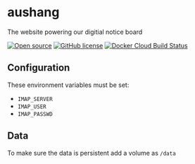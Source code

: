 # aushang
The website powering our digitial notice board

[![Open source](https://img.shields.io/badge/OpenSource-github-green.svg)](https://github.com/FIUS/aushang)
[![GitHub license](https://img.shields.io/github/license/FIUS/aushang.svg)](https://github.com/FIUS/aushang/blob/main/LICENSE)
[![Docker Cloud Build Status](https://img.shields.io/docker/cloud/build/fius/aushang)](https://hub.docker.com/r/fius/aushang)

## Configuration
These environment variables must be set:
 * `IMAP_SERVER`
 * `IMAP_USER`
 * `IMAP_PASSWD`

## Data
To make sure the data is persistent add a volume as `/data`
